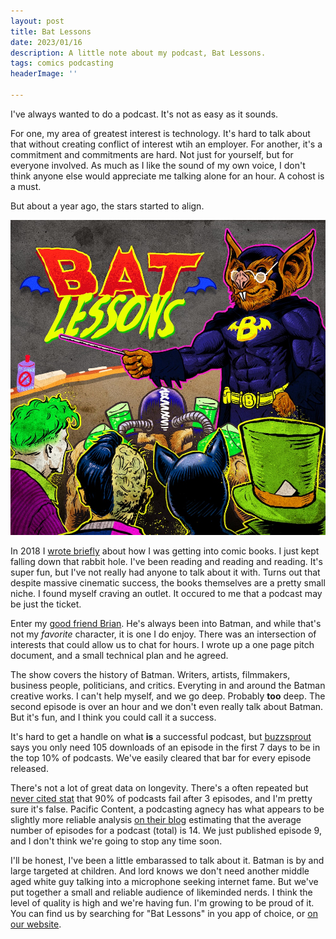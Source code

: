 ```yaml
---
layout: post
title: Bat Lessons
date: 2023/01/16
description: A little note about my podcast, Bat Lessons.
tags: comics podcasting
headerImage: ''

---
```

I've always wanted to do a podcast. It's not as easy as it sounds.

For one, my area of greatest interest is technology. It's hard to talk about that without creating conflict of interest wtih an employer. For another, it's a commitment and commitments are hard. Not just for yourself, but for everyone involved. As much as I like the sound of my own voice, I don't think anyone else would appreciate me talking alone for an hour. A cohost is a must.

But about a year ago, the stars started to align.

![The podcast artwork for Bat Lessons. A bat in a super hero outfit stands at a chalkboard, pointing at the text "Bat Lessons". Villains sit in the classroom looking onward.](/images/batlessons_artwork_1000x1000.jpg)

In 2018 I [wrote briefly]() about how I was getting into comic books. I just kept falling down that rabbit hole. I've been reading and reading and reading. It's super fun, but I've not really had anyone to talk about it with. Turns out that despite massive cinematic success, the books themselves are a pretty small niche. I found myself craving an outlet. It occured to me that a podcast may be just the ticket.

Enter my [good friend Brian](https://briananders.net). He's always been into Batman, and while that's not my _favorite_ character, it is one I do enjoy. There was an intersection of interests that could allow us to chat for hours. I wrote up a one page pitch document, and a small technical plan and he agreed.

The show covers the history of Batman. Writers, artists, filmmakers, business people, politicians, and critics. Everyting in and around the Batman creative works. I can't help myself, and we go deep. Probably **too** deep. The second episode is over an hour and we don't even really talk about Batman. But it's fun, and I think you could call it a success.

It's hard to get a handle on what **is** a successful podcast, but [buzzsprout](https://www.buzzsprout.com/global_stats?date=2022-03-01) says you only need 105 downloads of an episode in the first 7 days to be in the top 10% of podcasts. We've easily cleared that bar for every episode released.

There's not a lot of great data on longevity. There's a often repeated but [never cited stat](https://www.reddit.com/r/podcasting/comments/xn3crs/90_of_podcasts_dont_publish_more_than_3_episodes/) that 90% of podcasts fail after 3 episodes, and I'm pretty sure it's false. Pacific Content, a podcasting agnecy has what appears to be slightly more reliable analysis [on their blog](https://blog.pacific-content.com/podcast-success-a-long-game-fd6522b72752) estimating that the average number of episodes for a podcast (total) is 14. We just published episode 9, and I don't think we're going to stop any time soon.

I'll be honest, I've been a little embarassed to talk about it. Batman is by and large targeted at children. And lord knows we don't need another middle aged white guy talking into a microphone seeking internet fame. But we've put together a small and reliable audience of likeminded nerds. I think the level of quality is high and we're having fun. I'm growing to be proud of it. You can find us by searching for "Bat Lessons" in you app of choice, or [on our website](https://batlessons.com).